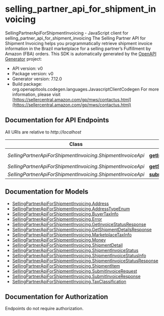 # selling_partner_api_for_shipment_invoicing

SellingPartnerApiForShipmentInvoicing - JavaScript client for selling_partner_api_for_shipment_invoicing
The Selling Partner API for Shipment Invoicing helps you programmatically retrieve shipment invoice information in the Brazil marketplace for a selling partner’s Fulfillment by Amazon (FBA) orders.
This SDK is automatically generated by the [OpenAPI Generator](https://openapi-generator.tech) project:

- API version: v0
- Package version: v0
- Generator version: 7.12.0
- Build package: org.openapitools.codegen.languages.JavascriptClientCodegen
For more information, please visit [https://sellercentral.amazon.com/gp/mws/contactus.html](https://sellercentral.amazon.com/gp/mws/contactus.html)

## Documentation for API Endpoints

All URIs are relative to *http://localhost*

Class | Method | HTTP request | Description
------------ | ------------- | ------------- | -------------
*SellingPartnerApiForShipmentInvoicing.ShipmentInvoiceApi* | [**getInvoiceStatus**](docs/ShipmentInvoiceApi.md#getInvoiceStatus) | **GET** /fba/outbound/brazil/v0/shipments/{shipmentId}/invoice/status | 
*SellingPartnerApiForShipmentInvoicing.ShipmentInvoiceApi* | [**getShipmentDetails**](docs/ShipmentInvoiceApi.md#getShipmentDetails) | **GET** /fba/outbound/brazil/v0/shipments/{shipmentId} | 
*SellingPartnerApiForShipmentInvoicing.ShipmentInvoiceApi* | [**submitInvoice**](docs/ShipmentInvoiceApi.md#submitInvoice) | **POST** /fba/outbound/brazil/v0/shipments/{shipmentId}/invoice | 


## Documentation for Models

 - [SellingPartnerApiForShipmentInvoicing.Address](docs/Address.md)
 - [SellingPartnerApiForShipmentInvoicing.AddressTypeEnum](docs/AddressTypeEnum.md)
 - [SellingPartnerApiForShipmentInvoicing.BuyerTaxInfo](docs/BuyerTaxInfo.md)
 - [SellingPartnerApiForShipmentInvoicing.Error](docs/Error.md)
 - [SellingPartnerApiForShipmentInvoicing.GetInvoiceStatusResponse](docs/GetInvoiceStatusResponse.md)
 - [SellingPartnerApiForShipmentInvoicing.GetShipmentDetailsResponse](docs/GetShipmentDetailsResponse.md)
 - [SellingPartnerApiForShipmentInvoicing.MarketplaceTaxInfo](docs/MarketplaceTaxInfo.md)
 - [SellingPartnerApiForShipmentInvoicing.Money](docs/Money.md)
 - [SellingPartnerApiForShipmentInvoicing.ShipmentDetail](docs/ShipmentDetail.md)
 - [SellingPartnerApiForShipmentInvoicing.ShipmentInvoiceStatus](docs/ShipmentInvoiceStatus.md)
 - [SellingPartnerApiForShipmentInvoicing.ShipmentInvoiceStatusInfo](docs/ShipmentInvoiceStatusInfo.md)
 - [SellingPartnerApiForShipmentInvoicing.ShipmentInvoiceStatusResponse](docs/ShipmentInvoiceStatusResponse.md)
 - [SellingPartnerApiForShipmentInvoicing.ShipmentItem](docs/ShipmentItem.md)
 - [SellingPartnerApiForShipmentInvoicing.SubmitInvoiceRequest](docs/SubmitInvoiceRequest.md)
 - [SellingPartnerApiForShipmentInvoicing.SubmitInvoiceResponse](docs/SubmitInvoiceResponse.md)
 - [SellingPartnerApiForShipmentInvoicing.TaxClassification](docs/TaxClassification.md)


## Documentation for Authorization

Endpoints do not require authorization.

